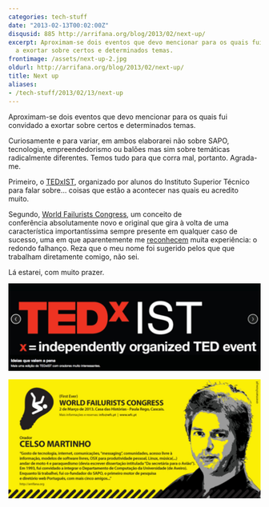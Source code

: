 ```yaml
---
categories: tech-stuff
date: "2013-02-13T00:02:00Z"
disqusid: 885 http://arrifana.org/blog/2013/02/next-up/
excerpt: Aproximam-se dois eventos que devo mencionar para os quais fui convidado
  a exortar sobre certos e determinados temas.
frontimage: /assets/next-up-2.jpg
oldurl: http://arrifana.org/blog/2013/02/next-up/
title: Next up
aliases:
- /tech-stuff/2013/02/13/next-up
---
```


Aproximam-se dois eventos que devo mencionar para os quais fui convidado a exortar sobre certos e determinados temas.

Curiosamente e para variar, em ambos elaborarei não sobre SAPO, tecnologia, empreendedorismo ou balões mas sim sobre temáticas radicalmente diferentes. Temos tudo para que corra mal, portanto. Agrada-me.

Primeiro, o [TEDxIST][1], organizado por alunos do Instituto Superior Técnico para falar sobre… coisas que estão a acontecer nas quais eu acredito muito.

Segundo, [World Failurists Congress][2], um conceito de conferência absolutamente novo e original que gira à volta de uma característica importantíssima sempre presente em qualquer caso de sucesso, uma em que aparentemente me [reconhecem][3] muita experiência: o redondo falhanço. Reza que o meu nome foi sugerido pelos que que trabalham diretamente comigo, não sei. 

Lá estarei, com muito prazer.

[![NewImage](/assets/next-up-1.jpg "NewImage")][4]

[![NewImage](/assets/next-up-2.jpg "NewImage")][5]


[1]: http://tedxist.ist.utl.pt
[2]: http://worldfailuristscongress.wordpress.com
[3]: http://saber.sapo.pt/wiki/Celsada
[4]: http://tedxist.ist.utl.pt
[5]: http://worldfailuristscongress.wordpress.com
